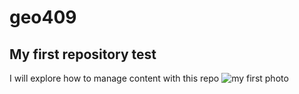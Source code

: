 # geo409
## My first repository test
I will explore how to manage content with this repo
![my first photo](https://d1u1p2xjjiahg3.cloudfront.net/f67ce1a9-cd04-47e4-904a-3ca76726d457.jpg)